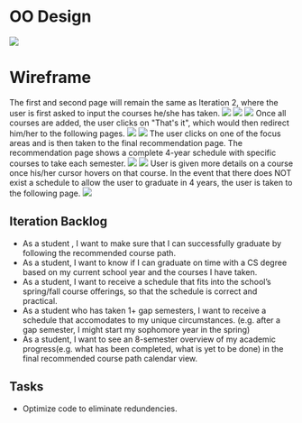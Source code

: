 # OO Design

![](assets/oose.jpg)


# Wireframe
The first and second page will remain the same as Iteration 2, where the user is first asked to input the courses he/she has taken.
![](assets/it2_p1v1.jpg)
![](assets/it2_p1v2.jpg)
![](assets/it3_p1.jpg)
Once all courses are added, the user clicks on "That's it", which would then redirect him/her to the following pages.
![](assets/it2_p2.jpg)
![](assets/it4_4.jpg)
The user clicks on one of the focus areas and is then taken to the final recommendation page. The recommendation page shows a complete 4-year schedule with specific courses to take each semester.
![](assets/it4_1.jpg)
![](assets/it4_2.jpg)
User is given more details on a course once his/her cursor hovers on that course. In the event that there does NOT exist a schedule to allow the user to graduate in 4 years, the user is taken to the following page. 
![](assets/it4_3.JPG)


## Iteration Backlog
- As a student , I want to make sure that I can successfully graduate by following the recommended course path.
- As a student, I want to know if I can graduate on time with a CS degree based on my current school year and the courses I have taken.
- As a student, I want to receive a schedule that fits into the school’s spring/fall course offerings, so that the schedule is correct and practical.
- As a student who has taken 1+ gap semesters, I want to receive a schedule that accomodates to my unique circumstances.
    (e.g. after a gap semester, I might start my sophomore year in the spring)
- As a student, I want to see an 8-semester overview of my academic progress(e.g. what has been completed, what is yet to be done) in the final recommended course path calendar view.

## Tasks
- Optimize code to eliminate redundencies.

